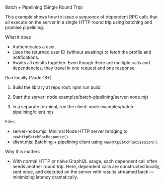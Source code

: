 Batch + Pipelining (Single Round Trip)

This example shows how to issue a sequence of dependent RPC calls that all execute on the server in a single HTTP round trip using batching and promise pipelining.

What it does

- Authenticates a user.
- Uses the returned user ID (without awaiting) to fetch the profile and notifications.
- Awaits all results together. Even though there are multiple calls and dependencies, they travel in one request and one response.

Run locally (Node 18+)

1) Build the library at repo root:
   npm run build

2) Start the server:
   node examples/batch-pipelining/server-node.mjs

3) In a separate terminal, run the client:
   node examples/batch-pipelining/client.mjs

Files

- server-node.mjs: Minimal Node HTTP server bridging to `newHttpBatchRpcResponse()`.
- client.mjs: Batching + pipelining client using `newHttpBatchRpcSession()`.

Why this matters

- With normal HTTP or naive GraphQL usage, each dependent call often needs another round trip. Here, dependent calls are constructed locally, sent once, and executed on the server with results streamed back — minimizing latency dramatically.
